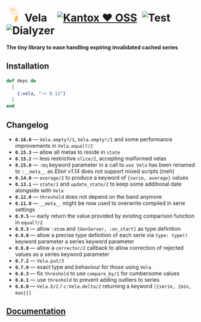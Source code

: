 # ![Vela](https://raw.githubusercontent.com/am-kantox/vela/master/stuff/vela-48x48.png) Vela    [![Kantox ❤ OSS](https://img.shields.io/badge/❤-kantox_oss-informational.svg)](https://kantox.com/)  ![Test](https://github.com/am-kantox/vela/workflows/Test/badge.svg)  ![Dialyzer](https://github.com/am-kantox/vela/workflows/Dialyzer/badge.svg)

**The tiny library to ease handling expiring invalidated cached series**

## Installation

```elixir
def deps do
  [
    {:vela, "~> 0.12"}
  ]
end
```

## Changelog

- **`0.16.0`** — `Vela.empty?/1`, `Vela.empty!/1` and some performance improvements in `Vela.equal?/2`
- **`0.15.3`** — allow all metas to reside in `state`
- **`0.15.2`** — less restrictive `slice/2`, accepting malformed velas
- **`0.15.0`** — `:mη` keyword parameter in a call to `use Vela` has been renamed to `:__meta__` as _Elixir v1.14_ does not support mixed scripts (meh)
- **`0.14.0`** — `average/2` to produce a keyword of `{serie, average}` values
- **`0.13.1`** — `state/1` and `update_state/2` to keep some additional date alongside with `Vela`
- **`0.12.0`** — `threshold` does not depend on the band anymore
- **`0.11.0`** — `__meta__` might be now used to overwrite compiled in serie settings
- **`0.9.5`** — early return the value provided by existing comparison function in `equal?/2`
- **`0.9.3`** — allow `:atom` and `{GenServer, :on_start}` as type definition
- **`0.9.0`** — allow a precise type definition of each serie via `type: type()` keyword parameter
  a series keyword parameter
- **`0.8.0`** — allow a `corrector/2` callback to allow correction of rejected values as
  a series keyword parameter
- **`0.7.2`** — `Vela.put/3`
- **`0.7.0`** — exact type and behaviour for those using `Vela`
- **`0.6.3`** — fix `threshold` to use `compare_by/1` for cumbersome values
- **`0.6.1`** — use `threshold` to prevent adding outliers to series
- **`0.6.0`** — `Vela.δ/2` / `c:Vela.delta/2` returning a keyword `[{serie, {min, max}}]`

## [Documentation](https://hexdocs.pm/vela)
